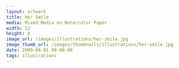 ```yaml
---
layout: artwork
title: Her Smile
media: Mixed Media on Watercolor Paper
width: 12
height: 8
image_url: /images/illustrations/her-smile.jpg
image_thumb_url: /images/thumbnails/illustrations/her-smile.jpg
date: 2009-06-01 09:00:00
tags: illustrations
---
```

